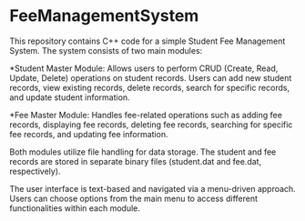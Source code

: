 # FeeManagementSystem
This repository contains C++ code for a simple Student Fee Management System. The system consists of two main modules:

*Student Master Module: Allows users to perform CRUD (Create, Read, Update, Delete) operations on student records. Users can add new student records, view existing records, delete records, search for specific records, and update student information.

*Fee Master Module: Handles fee-related operations such as adding fee records, displaying fee records, deleting fee records, searching for specific fee records, and updating fee information.

Both modules utilize file handling for data storage. The student and fee records are stored in separate binary files (student.dat and fee.dat, respectively).

The user interface is text-based and navigated via a menu-driven approach. Users can choose options from the main menu to access different functionalities within each module.
